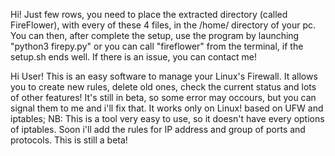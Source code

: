 Hi!
Just few rows, you need to place the extracted directory (called FireFlower), with every of these 4 files, in the /home/ directory of your pc. You can then, after complete the setup, use the program by launching "python3 firepy.py"
or you can call "fireflower" from the terminal, if the setup.sh ends well. If there is an issue, you can contact me!

Hi User!
This is an easy software to manage your Linux's Firewall. It allows you to create new rules, delete old ones, check the current status and lots of other features! It's still in beta, so some error may occours, but you can signal them to me and i'll fix that. It works only on Linux! based on UFW and iptables;
NB: This is a tool very easy to use, so it doesn't have every options of iptables. Soon i'll add the rules for IP address and group of ports and protocols. 
This is still a beta!
